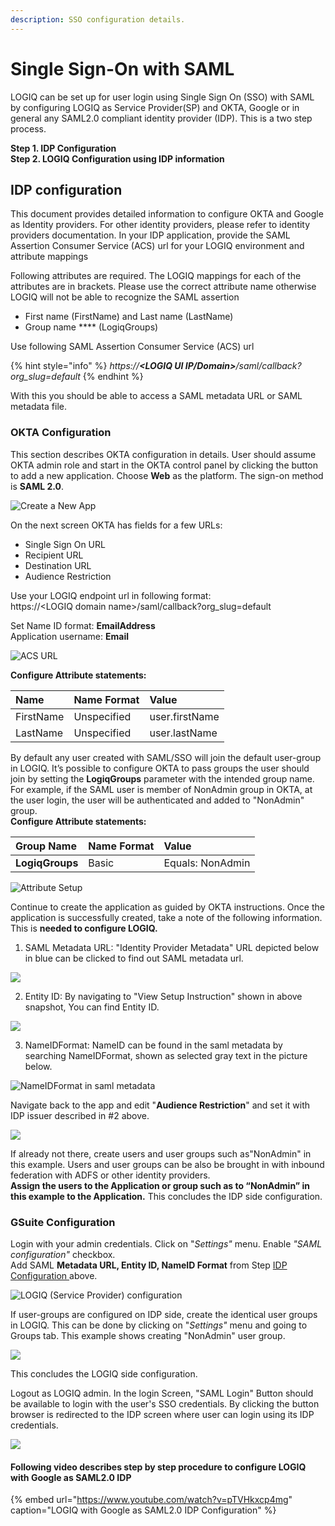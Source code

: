 ```yaml
---
description: SSO configuration details.
---
```


# Single Sign-On with SAML

LOGIQ can be set up for user login using Single Sign On \(SSO\) with SAML by configuring LOGIQ as Service Provider\(SP\) and OKTA, Google or in general any SAML2.0 compliant identity provider \(IDP\). This is a two step process.

**Step 1. IDP Configuration  
Step 2. LOGIQ Configuration using IDP information**

## IDP configuration

This document provides detailed information to configure OKTA and Google as Identity providers. For other identity providers, please refer to identity providers documentation. In your IDP application, provide the SAML Assertion Consumer Service \(ACS\) url for your LOGIQ environment and attribute mappings 

Following attributes are required. The LOGIQ mappings for each of the attributes are in brackets. Please use the correct attribute name otherwise LOGIQ will not be able to recognize the SAML assertion

* First name \(FirstName\) and Last name \(LastName\)
* Group name **** \(LogiqGroups\)

Use following SAML Assertion Consumer Service \(ACS\) url 

{% hint style="info" %}
_https://**&lt;LOGIQ UI IP/Domain&gt;**/saml/callback?org\_slug=default_
{% endhint %}

With this you should be able to access a SAML metadata URL or SAML metadata file.

### OKTA Configuration

This section describes OKTA configuration in details. User should assume OKTA admin role and start in the OKTA control panel by clicking the button to add a new application. Choose **Web** as the platform. The sign-on method is **SAML 2.0**.

![Create a New App](../.gitbook/assets/screen-shot1.png)

On the next screen OKTA has fields for a few URLs:

* Single Sign On URL
* Recipient URL
* Destination URL 
* Audience Restriction

Use your LOGIQ endpoint url in following format:  
https://&lt;LOGIQ domain name&gt;/saml/callback?org\_slug=default  
  
Set Name ID format: **EmailAddress**  
Application username: **Email**

![ACS URL](../.gitbook/assets/screen-shot2.png)

**Configure Attribute statements:**

| **Name** | **Name Format** | **Value** |
| :--- | :--- | :--- |
| FirstName | Unspecified | user.firstName |
| LastName | Unspecified | user.lastName |

By default any user created with SAML/SSO will join the default user-group in LOGIQ. It’s possible to configure OKTA to pass groups the user should join by setting the **LogiqGroups** parameter with the intended group name. For example, if the SAML user is member of NonAdmin group in OKTA, at the user login, the user will be authenticated and added to "NonAdmin" group.  
**Configure Attribute statements:**

| **Group Name** | **Name Format** | **Value** |
| :--- | :--- | :--- |
| **LogiqGroups** | Basic | Equals: NonAdmin |

![Attribute Setup](../.gitbook/assets/screen-shot3.png)

Continue to create the application as guided by OKTA instructions. Once the application is successfully created, take a note of the following information. This is **needed to configure LOGIQ.** 

1. SAML Metadata URL: "Identity Provider Metadata" URL depicted below in blue can be clicked to find out SAML metadata url. 

![](../.gitbook/assets/screen-shot4.1.png)

2. Entity ID: By navigating to "View Setup Instruction" shown in above snapshot, You can find Entity ID.

![](../.gitbook/assets/screen-shot4.2.png)

3. NameIDFormat: NameID can be found in the saml metadata by searching NameIDFormat, shown as selected gray text in the picture below.

![NameIDFormat in saml metadata](../.gitbook/assets/screen-shot4.3.png)

Navigate back to the app and edit "**Audience Restriction**" and set it with IDP issuer described in \#2 above.

![](../.gitbook/assets/screen-shot5.png)

If already not there, create users and user groups  such as"NonAdmin" in this example. Users and user groups can be also be brought in with inbound federation with ADFS or other identity providers.  
**Assign the users to the Application or group such as to “NonAdmin” in this example to the Application.** This concludes the IDP side configuration.

### GSuite Configuration

Login with your admin credentials. Click on "_Settings"_ menu. Enable _"SAML configuration"_ checkbox.   
Add SAML **Metadata URL, Entity ID, NameID Format** from Step [IDP Configuration ](single-sign-on-configuration.md#idp-configuration)above.

![LOGIQ \(Service Provider\) configuration](../.gitbook/assets/screen-shot6.png)

If user-groups are configured on IDP side, create the identical user groups in LOGIQ. This can be done by clicking on "_Settings"_ menu and going to Groups tab. This example shows creating "NonAdmin" user group.

![](../.gitbook/assets/screen-shot-8.png)

  
This concludes the LOGIQ side configuration.

Logout as LOGIQ admin. In the login Screen, "SAML Login" Button should be available to login with the user's SSO credentials.  By clicking the button browser is redirected to the IDP screen where user can login using its  IDP credentials.

![](../.gitbook/assets/screen-shot7.png)



#### Following video describes step by step procedure to configure LOGIQ with Google as SAML2.0 IDP

{% embed url="https://www.youtube.com/watch?v=pTVHkxcp4mg" caption="LOGIQ with Google as SAML2.0 IDP Configuration" %}



